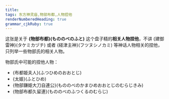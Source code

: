 ```yaml
---
title: 
tags: 东方神灵庙,物部布都,人物捏他
renderNumberedHeading: true
grammar_cjkRuby: true
---
```



这张是关于 **{物部布都}(もののべのふと)** 这个盘子精的**相关人物捏他**，不讲 {建御雷神}(タケミカヅチ) 或者 {経津主神}(フツヌシノカミ) 等神话人物相关的捏他，只列举一些物部氏的相关人物。

物部氏中可能的捏他人物：

-  {布都姫夫人}(ふつひめのおおとじ)
-  {太姫}(ふとひめ)
-  {物部鎌姫大刀自連公}(もののべのかまひめおおとじのむらじきみ)
-  {物部布都久留連}(もののべのふつくるのむらじ)